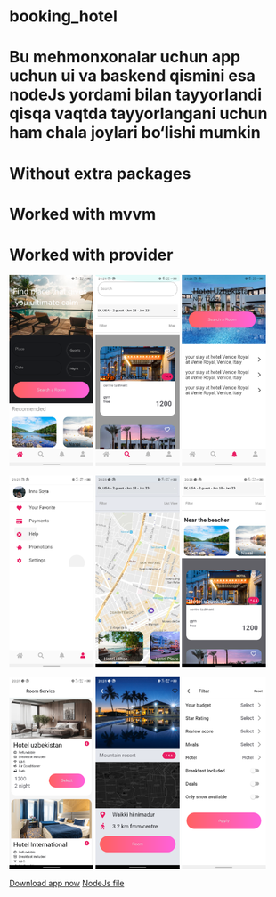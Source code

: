 # booking_hotel

<h1>Bu mehmonxonalar uchun app uchun ui va baskend qismini esa nodeJs yordami bilan tayyorlandi qisqa vaqtda tayyorlangani uchun ham chala joylari bo‘lishi mumkin</h1>

<h1>Without extra packages</h1>
<h1>Worked with mvvm</h1>
<h1>Worked with provider</h1>


<p> 
  <img src="./screenshots/home1.png" width=30% />
  <img src="./screenshots/search1.png" width=30% />
  <img src="./screenshots/notifications.png" width=30% />
</p>
<p> 
  
  <img src="./screenshots/profile1.png" width=30% />
  <img src="./screenshots/map.png" width=30% />
  <img src="./screenshots/list.png" width=30% />
</p>
<p> 
  <img src="./screenshots/room.png" width=30% />
  <img src="./screenshots/rooms.png" width=30% /> 
  <img src="./screenshots/filter.png" width=30% />
</p>
  <a href="./release/app-release.apk?raw=true">Download app now</a>  
  <a href="https://github.com/ibrokhim-kobilov/booking_hotel_backend">NodeJs file</a>



